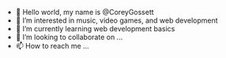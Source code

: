 - 👋 Hello world, my name is @CoreyGossett
- 👀 I’m interested in music, video games, and web development
- 🌱 I’m currently learning web development basics
- 💞️ I’m looking to collaborate on ...
- 📫 How to reach me ...

<!---
CoreyGossett/CoreyGossett is a ✨ special ✨ repository because its `README.md` (this file) appears on your GitHub profile.
You can click the Preview link to take a look at your changes.
--->

